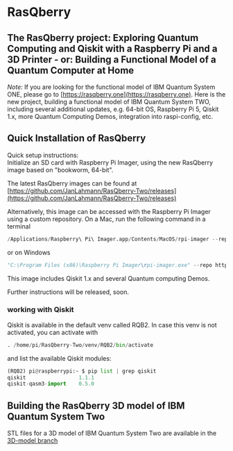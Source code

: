 # RasQberry
## The RasQberry project: Exploring Quantum Computing and Qiskit with a Raspberry Pi and a 3D Printer - or: Building a Functional Model of a Quantum Computer at Home

*Note:* If you are looking for the functional model of IBM Quantum System ONE, please go to [https://rasqberry.one](https://rasqberry.one). Here is the new project, building a functional model of IBM Quantum System TWO, including several additional updates, e.g. 64-bit OS, Raspberry Pi 5, Qiskit 1.x, more Quantum Computing Demos, integration into raspi-config, etc.

## Quick Installation of RasQberry

Quick setup instructions:<br/>
Initialize an SD card with Raspberry Pi Imager, using the new RasQberry image based on "bookworm, 64-bit". 

The latest RasQberry images can be found at [https://github.com/JanLahmann/RasQberry-Two/releases](https://github.com/JanLahmann/RasQberry-Two/releases)

Alternatively, this image can be accessed with the Raspberry Pi Imager using a custom repository. On a Mac, run the following command in a terminal

```python
/Applications/Raspberry\ Pi\ Imager.app/Contents/MacOS/rpi-imager --repo https://RasQberry.org/RQB-images.json
```

or on Windows
```python
"C:\Program Files (x86)\Raspberry Pi Imager\rpi-imager.exe" --repo https://RasQberry.org/RQB-images.json
```

This image includes Qiskit 1.x and several Quantum computing Demos.

Further instructions will be released, soon.


### working with Qiskit

Qiskit is available in the default venv called RQB2. In case this venv is not activated, you can activate with

```python
. /home/pi/RasQberry-Two/venv/RQB2/bin/activate
```

and list the available Qiskit modules:

```python
(RQB2) pi@raspberrypi:~ $ pip list | grep qiskit
qiskit                 1.1.1
qiskit-qasm3-import    0.5.0
```

## Building the RasQberry 3D model of IBM Quantum System Two

STL files for a 3D model of IBM Quantum System Two are available in the [3D-model branch](https://github.com/JanLahmann/RasQberry-Two/tree/3D-model)